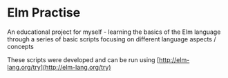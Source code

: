 # Elm Practise

An educational project for myself - learning the basics of the Elm language through a series of basic scripts focusing on different language aspects / concepts

These scripts were developed and can be run using [http://elm-lang.org/try](http://elm-lang.org/try)
